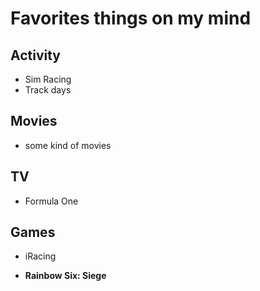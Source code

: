 # Favorites things on my mind
## Activity
+ Sim Racing
+ Track days
## Movies
+ some kind of movies
## TV
+ Formula One
## Games
+ <p>iRacing</p>
+ <strong>Rainbow Six: Siege</strong>

